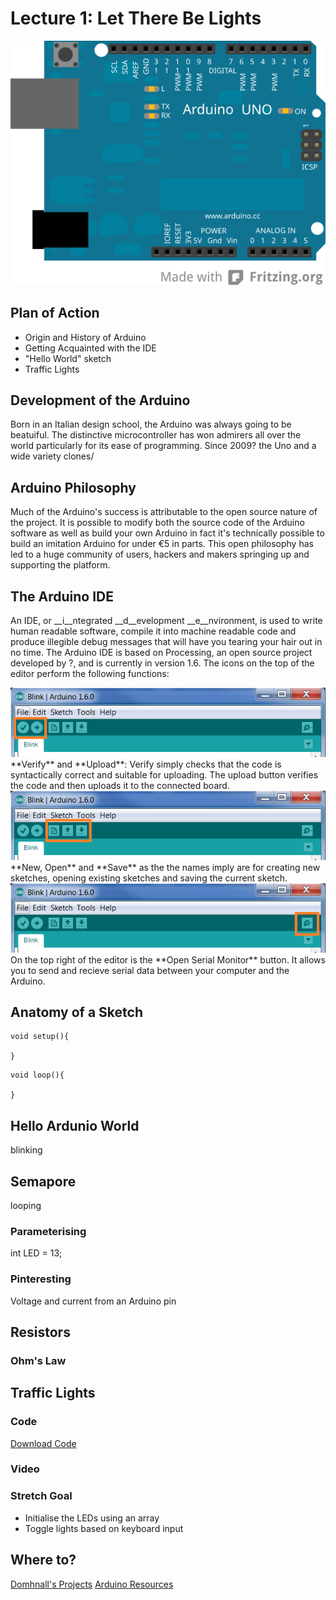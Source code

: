 <!-- Latest compiled and minified CSS & JS -->
<link rel="stylesheet" media="screen" href="https://netdna.bootstrapcdn.com/bootstrap/3.2.0/css/bootstrap.min.css">



# Lecture 1: Let There Be Lights

![Arduino Uno](img/uno.svg "Arduino Uno")

## Plan of Action

 - Origin and History of Arduino
 - Getting Acquainted with the IDE
 - "Hello World" sketch
 - Traffic Lights

## Development of the Arduino

Born in an Italian design school, the Arduino was always going to be beatuiful. The distinctive microcontroller has won admirers all over the world particularly for its ease of programming. Since 2009? the Uno and a wide variety clones/

## Arduino Philosophy
Much of the Arduino's success is attributable to the open source nature of the project. It is possible to modify both the source code of the Arduino software as well as build your own Arduino in fact it's technically possible to build an imitation Arduino for under €5 in parts. This open philosophy has led to a huge community of users, hackers and makers springing up and supporting the platform.

## The Arduino IDE

An IDE, or __i__ntegrated __d__evelopment __e__nvironment, is used to write human readable software, compile it into machine readable code and produce illegible debug messages that will have you tearing your hair out in no time. The Arduino IDE is based on Processing, an open source project developed by ?, and is currently in version 1.6. 
The icons on the top of the editor perform the following functions:

<img src="img/tb1.png" class="img-responsive" alt="Toolbar">
**Verify** and **Upload**: Verify simply checks that the code is syntactically correct and suitable for uploading. The upload button verifies the code and then uploads it to the connected board.

<img src="img/tb2.png" class="img-responsive" alt="Toolbar">
**New, Open** and **Save** as the the names imply are for creating new sketches, opening existing sketches and saving the current sketch. 

<img src="img/tb3.png" class="img-responsive" alt="Toolbar">
On the top right of the editor is the **Open Serial Monitor** button. It allows you to send and recieve serial data between your computer and the Arduino.

## Anatomy of a Sketch

```
void setup(){
    
}
```

```
void loop(){
    
}
```

## Hello Ardunio World

blinking

## Semapore

looping

### Parameterising

int LED = 13;

### Pinteresting

Voltage and current from an Arduino pin

## Resistors

### Ohm's Law

## Traffic Lights

<object data="img/trafficLights_plus.svg" type="image/svg+xml"></object>
### Code
<code data-gist-id="25f0bfed4db45384c3f6"></code>
<a href="https://gist.github.com/domhnallohanlon/25f0bfed4db45384c3f6/download" class="text-success pull-right">Download Code</a><br>



### Video

[](https://www.youtube.com/watch?v=uR0I9r7ffKc)


### Stretch Goal
 - Initialise the LEDs using an array
 - Toggle lights based on keyboard input

## Where to?

<a href="https://domhnallohanlon.github.io" class="btn btn-primary"> Domhnall's Projects</a>  <a href="https://domhnallohanlon.github.io/arduinonotes" class="btn btn-success"> Arduino Resources</a>

